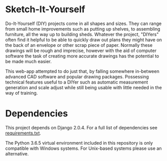 # Sketch-It-Yourself
Do-It-Yourself (DIY) projects come in all shapes and sizes.  They can range from small home improvements such as putting up shelves, to assembling furniture, all the way up to building sheds.  Whatever the project, "DIYers" often find it helpful to be able to quickly draw out plans they might have on the back of an envelope or other scrap piece of paper.  Normally these drawings will be rough and imprecise, however with the aid of computer software the task of creating more accurate drawings has the potential to be made much easier.

This web-app attempted to do just that, by falling somewhere in-between advanced CAD software and popular drawing packages. Possessing technical features useful to a DIYer such as automatic measurement generation and scale adjust while still being usable with little needed in the way of training.
# Dependencies
This project depends on Django 2.0.4. For a full list of dependencies see [requirements.txt](https://github.com/sahmed9833-ug/sketchit/blob/master/requirements.txt).

The Python 3.6.5 virtual environment included in this repository is only compatible with Windows systems. For Unix-based systems please use an alternative.
